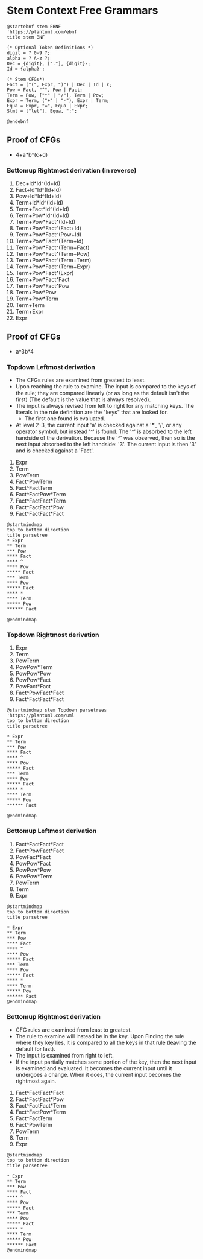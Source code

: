 # Stem Context Free Grammars

```plantuml
@startebnf stem EBNF
'https://plantuml.com/ebnf
title stem BNF

(* Optional Token Definitions *)
digit = ? 0-9 ?;
alpha = ? A-z ?;
Dec = {digit}, ["."], {digit}-;
Id = {alpha}-;

(* Stem CFGs*)
Fact = ("(", Expr, ")") | Dec | Id | ε;
Pow = Fact, "^", Pow | Fact;
Term = Pow, ["*" | "/"], Term | Pow;
Expr = Term, ("+" | "-"), Expr | Term;
Equa = Expr, "=", Equa | Expr;
Stmt = ["let"], Equa, ";";

@endebnf
```

## Proof of CFGs
- 4+a*b^(c+d)
### Bottomup Rightmost derivation (in reverse)
1. Dec+Id*Id^(Id+Id)
2. Fact+Id*Id^(Id+Id)
3. Pow+Id*Id^(Id+Id)
4. Term+Id*Id^(Id+Id)
5. Term+Fact*Id^(Id+Id)
6. Term+Pow*Id^(Id+Id)
7. Term+Pow*Fact^(Id+Id)
8. Term+Pow*Fact^(Fact+Id)
9. Term+Pow*Fact^(Pow+Id)
10. Term+Pow*Fact^(Term+Id)
11. Term+Pow*Fact^(Term+Fact)
12. Term+Pow*Fact^(Term+Pow)
13. Term+Pow*Fact^(Term+Term)
14. Term+Pow*Fact^(Term+Expr)
15. Term+Pow*Fact^(Expr)
16. Term+Pow*Fact^Fact
17. Term+Pow*Fact^Pow
18. Term+Pow*Pow
19. Term+Pow*Term
20. Term+Term
21. Term+Expr
22. Expr

## Proof of CFGs
- a^3b*4
### Topdown Leftmost derivation
- The CFGs rules are examined from greatest to least.
- Upon reaching the rule to examine. The input is compared to the keys of the rule; they are compared linearly (or as long as the default isn't the first) (The default is the value that is always resolved).
- The input is always revised from left to right for any matching keys. The literals in the rule definition are the "keys" that are looked for.
  - The first one found is evaluated.
- At level 2-3, the current input 'a' is checked against a '*', '/', or any operator symbol, but instead '^' is found. The '^' is absorbed to the left handside of the derivation. Because the '^' was observed, then so is the next input absorbed to the left handside: '3'. The current input is then '3' and is checked against a 'Fact'.  
1. Expr
2. Term
3. PowTerm
4. Fact^PowTerm
5. Fact^FactTerm
6. Fact^FactPow*Term
7. Fact^FactFact*Term
8. Fact^FactFact*Pow
9. Fact^FactFact*Fact
```plantuml
@startmindmap
top to bottom direction
title parsetree
* Expr
** Term
*** Pow
**** Fact
**** ^
**** Pow
***** Fact
*** Term
**** Pow
***** Fact
**** *
**** Term
***** Pow
****** Fact

@endmindmap
```
### Topdown Rightmost derivation
1. Expr
2. Term
3. PowTerm
4. PowPow*Term
5. PowPow*Pow
6. PowPow*Fact
7. PowFact*Fact
8. Fact^PowFact*Fact
9. Fact^FactFact*Fact

```plantuml
@startmindmap stem Topdown parsetrees
'https://plantuml.com/uml
top to bottom direction
title parsetree

* Expr
** Term
*** Pow
**** Fact
**** ^
**** Pow
***** Fact
*** Term
**** Pow
***** Fact
**** *
**** Term
***** Pow
****** Fact

@endmindmap
```
### Bottomup Leftmost derivation
1. Fact^FactFact*Fact
2. Fact^PowFact*Fact
3. PowFact*Fact
4. PowPow*Fact
5. PowPow*Pow
6. PowPow*Term
7. PowTerm
8. Term
9. Expr
```plantuml
@startmindmap
top to bottom direction
title parsetree

* Expr
** Term
*** Pow
**** Fact
**** ^
**** Pow
***** Fact
*** Term
**** Pow
***** Fact
**** *
**** Term
***** Pow
****** Fact
@endmindmap
```

### Bottomup Rightmost derivation
- CFG rules are examined from least to greatest.
- The rule to examine will instead be in the key. Upon Finding the rule where they key lies, it is compared to all the keys in that rule (leaving the default for last).
- The input is examined from right to left.
- If the input partially matches some portion of the key, then the next input is examined and evaluated. It becomes the current input until it undergoes a change. When it does, the current input becomes the rightmost again.
1. Fact^FactFact*Fact
2. Fact^FactFact*Pow
3. Fact^FactFact*Term
4. Fact^FactPow*Term
5. Fact^FactTerm
6. Fact^PowTerm
7. PowTerm 
8. Term
9. Expr
```plantuml
@startmindmap
top to bottom direction
title parsetree

* Expr
** Term
*** Pow
**** Fact
**** ^
**** Pow
***** Fact
*** Term
**** Pow
***** Fact
**** *
**** Term
***** Pow
****** Fact
@endmindmap
```
